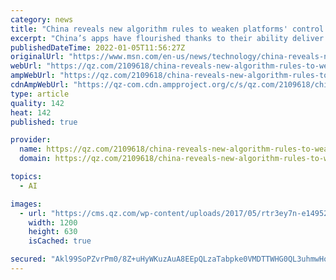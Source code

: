 ```yaml
---
category: news
title: "China reveals new algorithm rules to weaken platforms' control of users"
excerpt: "China’s apps have flourished thanks to their ability deliver videos, product offers, or stories perfectly tailored to their users. But the country’s first rules governing algorithms appear aimed at reining in tech giants’ ability to do that."
publishedDateTime: 2022-01-05T11:56:27Z
originalUrl: "https://www.msn.com/en-us/news/technology/china-reveals-new-algorithm-rules-to-weaken-platforms-control-of-users/ar-AASsiph"
webUrl: "https://qz.com/2109618/china-reveals-new-algorithm-rules-to-weaken-platforms-control-of-users/"
ampWebUrl: "https://qz.com/2109618/china-reveals-new-algorithm-rules-to-weaken-platforms-control-of-users/amp/"
cdnAmpWebUrl: "https://qz-com.cdn.ampproject.org/c/s/qz.com/2109618/china-reveals-new-algorithm-rules-to-weaken-platforms-control-of-users/amp/"
type: article
quality: 142
heat: 142
published: true

provider:
  name: https://qz.com/2109618/china-reveals-new-algorithm-rules-to-weaken-platforms-control-of-users/
  domain: https://qz.com/2109618/china-reveals-new-algorithm-rules-to-weaken-platforms-control-of-users/

topics:
  - AI

images:
  - url: "https://cms.qz.com/wp-content/uploads/2017/05/rtr3ey7n-e1495200561374.jpg?quality=75&strip=all&w=1200&h=630&crop=1"
    width: 1200
    height: 630
    isCached: true

secured: "Akl99SoPZvrPm0/8Z+uHyWKuzAuA8EEpQLzaTabpke0VMDTTWHG0QL3uhmwHoBBNuoDCvbPpkFBvxmdReUw1wr8pdpRi2tnmu6a8WnjudQNhgA8yfAl63RWHRkuW/WwIy5mMbszKpJ0OY2a3rYCOzXvFxsCpEYhHbzwROk8cENN8H4gOHFmVRtnB7M4D8mWz3gsyJruMVq9X7OyFQn9zk11AS6+w4WkEkK8CAdt4A3d030kBS/cH62S2ffqTODDZCyPk4+T2OIk01i/2UkG4wXWUORwVrX9LHnR8yP3iNEZMxyIaAO+hlu1Pl0x8fwV4iAfm8k8Gj20quf5VACwNyteuCYIQdSUb2XCMNs/RWNA=;UQioLrL2hKK8Xaw6anj4NA=="
---
```


